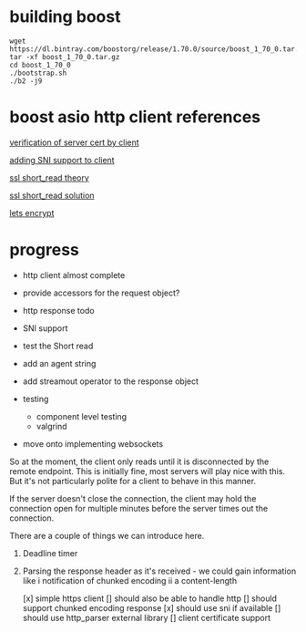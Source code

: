 # building boost

    wget https://dl.bintray.com/boostorg/release/1.70.0/source/boost_1_70_0.tar.gz
    tar -xf boost_1_70_0.tar.gz
    cd boost_1_70_0
    ./bootstrap.sh
    ./b2 -j9


# boost asio http client references

[verification of server cert by client](https://stackoverflow.com/questions/16890339/how-to-verify-client-certificates-using-boostasio-ssl)

[adding SNI support to client](https://www.boost.org/doc/libs/develop/libs/beast/example/http/client/async-ssl/http_client_async_ssl.cpp)

[ssl short_read theory](https://stackoverflow.com/questions/25587403/boost-asio-ssl-async-shutdown-always-finishes-with-an-error)

[ssl short_read solution](https://stackoverflow.com/questions/22575315/how-to-gracefully-shutdown-a-boost-asio-ssl-client)

[lets encrypt](https://letsencrypt.org/)


# progress

- http client almost complete
- provide accessors for the request object?
- http response todo
- SNI support
- test the Short read
- add an agent string
- add streamout operator to the response object

- testing
    - component level testing
    - valgrind

- move onto implementing websockets

So at the moment, the client only reads until it is disconnected by the remote endpoint.  This is initially fine, most servers will play nice with this.  But it's not particularly polite for a client to behave in this manner.

If the server doesn't close the connection, the client may hold the connection open for multiple minutes before the server times out the connection.

There are a couple of things we can introduce here.

1.  Deadline timer

2.  Parsing the response header as it's received - we could gain information like
    i  notification of chunked encoding
    ii a content-length

    [x] simple https client
    [] should also be able to handle http
    [] should support chunked encoding response
    [x] should use sni if available
    [] should use http_parser external library
    [] client certificate support
